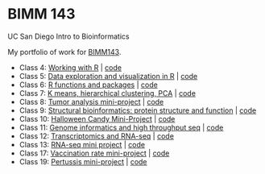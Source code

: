 # BIMM 143
UC San Diego Intro to Bioinformatics

My portfolio of work for [BIMM143](https://bioboot.github.io/bimm143_F22/).

- Class 4: [Working with R](https://github.com/lebiggs/bimm143/blob/main/Lab4/Lab4.pdf) | [code](https://github.com/lebiggs/bimm143/blob/main/Lab4/Lab4.R)
- Class 5: [Data exploration and visualization in R](https://github.com/lebiggs/bimm143/blob/main/Class_5/Class%2005_%20Data%20Visualization%20with%20GGPLOT.pdf) | [code](https://github.com/lebiggs/bimm143/blob/main/Class_5/Class_5.qmd)
- Class 6: [R functions and packages](https://github.com/lebiggs/bimm143/blob/main/Class6/Class6.pdf) | [code](https://github.com/lebiggs/bimm143/blob/main/Class6/Class6.qmd)
- Class 7: [K means, hierarchical clustering, PCA](https://github.com/lebiggs/bimm143/blob/main/Class7/Class7Quarto.pdf) | [code](https://github.com/lebiggs/bimm143/blob/main/Class7/Class7Quarto.qmd)
- Class 8: [Tumor analysis mini-project](https://github.com/lebiggs/bimm143/blob/main/mini-project/MiniProject.pdf) | [code](https://github.com/lebiggs/bimm143/blob/main/mini-project/MiniProject.qmd)
- Class 9: [Structural bioinformatics: protein structure and function](https://github.com/lebiggs/bimm143/blob/main/Class9/Class9.pdf) | [code](https://github.com/lebiggs/bimm143/blob/main/Class9/Class9.qmd)
- Class 10: [Halloween Candy Mini-Project](https://github.com/lebiggs/bimm143/blob/main/Halloween%20Mini%20Project/HalloweenProject.md) | [code](https://github.com/lebiggs/bimm143/tree/main/Halloween%20Mini%20Project)
- Class 11: [Genome informatics and high throughput seq](https://github.com/lebiggs/bimm143/blob/main/Class11/Class11HW.pdf) | [code](https://github.com/lebiggs/bimm143/blob/main/Class11/Class11HW.Rmd)
- Class 12: [Transcriptomics and RNA-seq](https://github.com/lebiggs/bimm143/blob/main/Class12%20RNA%20Seq/RNAseq.pdf) | [code](https://github.com/lebiggs/bimm143/blob/main/Class12%20RNA%20Seq/RNAseq.Rmd)
- Class 13: [RNA-seq mini project](https://github.com/lebiggs/bimm143/blob/main/Class13.pdf) | [code](https://github.com/lebiggs/bimm143/blob/main/Class13.Rmd)
- Class 17: [Vaccination rate mini-project](https://github.com/lebiggs/bimm143/blob/main/COVID_Mini_Proj/COVID_Vax_Analysis.pdf) | [code](https://github.com/lebiggs/bimm143/blob/main/COVID_Mini_Proj/COVID_Vax_Analysis.qmd)
- Class 19: [Pertussis mini-project](https://github.com/lebiggs/bimm143/blob/main/Pertussis%20Mini%20Project/Pertussis_Proj.pdf) | [code](https://github.com/lebiggs/bimm143/blob/main/Pertussis%20Mini%20Project/Pertussis_Proj.qmd)
